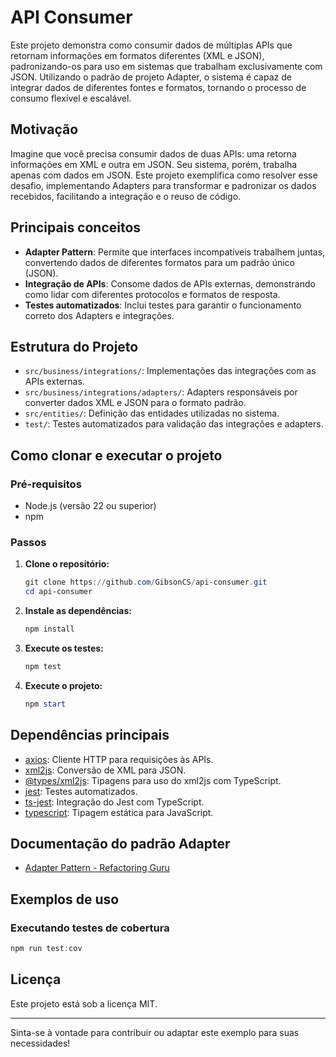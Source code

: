 # API Consumer

Este projeto demonstra como consumir dados de múltiplas APIs que retornam informações em formatos diferentes (XML e JSON), padronizando-os para uso em sistemas que trabalham exclusivamente com JSON. Utilizando o padrão de projeto Adapter, o sistema é capaz de integrar dados de diferentes fontes e formatos, tornando o processo de consumo flexível e escalável.

## Motivação

Imagine que você precisa consumir dados de duas APIs: uma retorna informações em XML e outra em JSON. Seu sistema, porém, trabalha apenas com dados em JSON. Este projeto exemplifica como resolver esse desafio, implementando Adapters para transformar e padronizar os dados recebidos, facilitando a integração e o reuso de código.

## Principais conceitos

- **Adapter Pattern**: Permite que interfaces incompatíveis trabalhem juntas, convertendo dados de diferentes formatos para um padrão único (JSON).
- **Integração de APIs**: Consome dados de APIs externas, demonstrando como lidar com diferentes protocolos e formatos de resposta.
- **Testes automatizados**: Inclui testes para garantir o funcionamento correto dos Adapters e integrações.

## Estrutura do Projeto

- `src/business/integrations/`: Implementações das integrações com as APIs externas.
- `src/business/integrations/adapters/`: Adapters responsáveis por converter dados XML e JSON para o formato padrão.
- `src/entities/`: Definição das entidades utilizadas no sistema.
- `test/`: Testes automatizados para validação das integrações e adapters.

## Como clonar e executar o projeto

### Pré-requisitos

- Node.js (versão 22 ou superior)
- npm

### Passos

1. **Clone o repositório:**

   ```powershell
   git clone https://github.com/GibsonCS/api-consumer.git
   cd api-consumer
   ```

2. **Instale as dependências:**

   ```powershell
   npm install
   ```

3. **Execute os testes:**

   ```powershell
   npm test
   ```

4. **Execute o projeto:**
   ```powershell
   npm start
   ```

## Dependências principais

- [axios](https://github.com/axios/axios): Cliente HTTP para requisições às APIs.
- [xml2js](https://github.com/Leonidas-from-XIV/node-xml2js): Conversão de XML para JSON.
- [@types/xml2js](https://www.npmjs.com/package/@types/xml2js): Tipagens para uso do xml2js com TypeScript.
- [jest](https://jestjs.io/): Testes automatizados.
- [ts-jest](https://github.com/kulshekhar/ts-jest): Integração do Jest com TypeScript.
- [typescript](https://www.typescriptlang.org/): Tipagem estática para JavaScript.

## Documentação do padrão Adapter

- [Adapter Pattern - Refactoring Guru](https://refactoring.guru/pt-br/design-patterns/adapter)

## Exemplos de uso

### Executando testes de cobertura

```powershell
npm run test:cov
```

## Licença

Este projeto está sob a licença MIT.

---

Sinta-se à vontade para contribuir ou adaptar este exemplo para suas necessidades!
